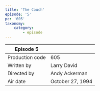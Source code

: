 ```yaml
---
title: 'The Couch'
episode: '5'
pc: '605'
taxonomy:
    category:
        - episode
---
```


| Episode 5 | |
|-----------------|--------------------------------|
| Production code | 605                            |
| Written by      | Larry David |
| Directed by     | Andy Ackerman                   |
| Air date        | October 27, 1994                   |
